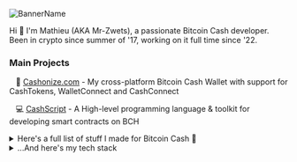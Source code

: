 ![BannerName](https://github.com/mr-zwets/mr-zwets/assets/53938059/90099122-064b-4fb3-ada0-1ff8a5471bf8)

Hi 👋 I'm Mathieu (AKA Mr-Zwets), a passionate Bitcoin Cash developer. <br/>
Been in crypto since summer of '17, working on it full time since '22. <br/>


### Main Projects


&nbsp;&nbsp; 🌱 [Cashonize.com](https://cashonize.com/) - My cross-platform Bitcoin Cash Wallet with support for CashTokens, WalletConnect and CashConnect

&nbsp;&nbsp; 💻 [CashScript](https://github.com/CashScript/cashscript) - A High-level programming language & toolkit for developing smart contracts on BCH

<details>
<summary>
  Here's a full list of stuff I made for Bitcoin Cash 💚
</summary>

### Explore the Ecosystem

&nbsp;&nbsp; 🧑🏼‍🚀 [Tokenaut.cash](https://tokenaut.cash/) - Website showcasing stats about the CashTokens and DeFi ecosystem on Bitcoin Cash

&nbsp;&nbsp; ✅ [BestBchWallets.com](https://www.bestbchwallets.com/) - Website with info about Bitcoin Cash Wallets

### BitcoinCash Web Tools

&nbsp;&nbsp; 🎪 [CashScript Playground](https://playground.cashscript.org/) - Online Playground for CashScript contracts

&nbsp;&nbsp; 🔎 [TokenExplorer.cash](https://tokenexplorer.cash/) - Website to find details about a specific CashToken by TokenId

&nbsp;&nbsp; 📜 [BCMR Generator](https://bcmr-generator.netlify.app/) - Web form to generate BCMR metadata file for tokens

### BitcoinCash Developer Tools

&nbsp;&nbsp; 🪂 [CashTokens Airdrop Tool](https://github.com/mr-zwets/airdrop-tool) - A Javascript program to airdrop fungible tokens to NFT holders

&nbsp;&nbsp; 🔐 [AuthUpdate program](https://github.com/mr-zwets/AuthUpdate) - A Javascript program to update your BCMR metadata on-chain

### Open-source NFT Project

&nbsp;&nbsp; 🥷 [Ninjas.cash](https://github.com/cashninjas/ninjas.cash) - Cash-Ninja website including WalletConnect and minting logic

&nbsp;&nbsp; 🔨 [Minting Contract](https://github.com/cashninjas/minting-contract) - CashScript Minting contract used for the Cash-Ninjas mint

&nbsp;&nbsp; 🎨 [Shinobi-art-engine](https://github.com/cashninjas/shinobi-art-engine) - Fork of HashLips Art Engine with BCMR and AI integrations

&nbsp;&nbsp; 🌎 [Cashninjas-api-server](https://github.com/cashninjas/cashninjas-api-server) - Simple API server used for the Cash-Ninjas mint

&nbsp;&nbsp; 🌉 [Reapers-bridge](https://github.com/cashninjas/reapers-bridge) - One-way bridge for NFTs (ERC721) from SmartBCH (EVM) to CashTokens

&nbsp;&nbsp; 💀 [Reapers.cash](https://reapers.cash/) - Website for the Reapers NFT Project

### Tutorials

&nbsp;&nbsp; 🎓 [Tutorial BCH App](https://github.com/mr-zwets/tutorial-bch-app) - Tutorial Bitcoin Cash web app from my BCH coding tutorial series on Youtube.

&nbsp;&nbsp; 🪄 [ChainGraph TADA](https://github.com/mr-zwets/chaingraph-tada) - ChainGraphs + Gql-tada example for a fully typed developer experience

### Proof-of-Concepts

&nbsp;&nbsp; 💡 [Spec upgraded-SHA-gate](https://github.com/mr-zwets/upgraded-SHA-gate) - Specification for an upgraded SHA-gate contract

&nbsp;&nbsp; ⚙️ [Demo upgraded-SHA-gate](https://github.com/mr-zwets/sha-gate-website) - Demo for upgraded SHA-gate contract

&nbsp;&nbsp; 🧠 [P2sh assurance contract](https://github.com/mr-zwets/p2shAssuranceContract) - Specification for an improved method for Bitcoin Cash crowdfunding

&nbsp;&nbsp; ⛩️ [Bridge portal](https://github.com/mr-zwets/bridgeportal) - Bridge portal front-end for bridging SBCH NFTs to CashTokens

### Bitcoin Cash CHIPs

&nbsp;&nbsp; 📜 [CHIP-2023-08-AuthGuard](https://github.com/mr-zwets/AuthGuard) - AuthGuard standard for managing AuthChains

&nbsp;&nbsp; 🧮 [CHIP-2023-07-Composite-Arithmetic-Opcodes](https://github.com/mr-zwets/Composite-Arithmetic-Opcodes) - A proposal to add composite arithmetic opcodes to BCH

</details>

<details>
<summary>
  ...And here's my tech stack
</summary>

### Languages

![Languages](https://skillicons.dev/icons?i=ts,js,python)

### Front-end

![Front-end](https://skillicons.dev/icons?i=vue,pinia,react,nextjs,html,css)

### Back-end

![Back-end](https://skillicons.dev/icons?i=nodejs,express,postgres)

### Platforms

![Tools](https://skillicons.dev/icons?i=vite,tauri,electron,androidstudio)

### DevOps
![DevOps](https://skillicons.dev/icons?i=git,github,netlify,linux)

### Other Technologies 

![Tools](https://skillicons.dev/icons?i=postman,jest,graphql,ipfs,npm,yarn)

</details>

